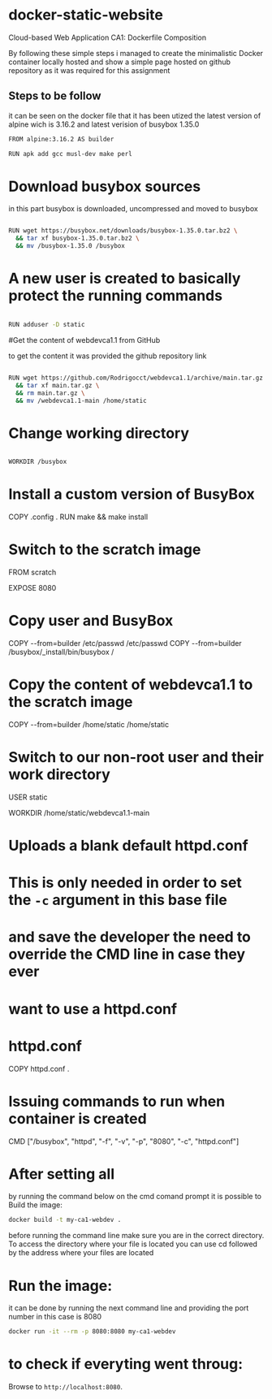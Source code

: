 # docker-static-website
Cloud-based Web Application
CA1: Dockerfile Composition

By following these simple steps i managed to create the minimalistic Docker container locally hosted and show a simple page hosted on github repository
as it was required for this assignment

## Steps to be follow

it can be seen on the docker file that it has been utized the latest version of alpine wich is 3.16.2 and latest verision of busybox 1.35.0

```sh
FROM alpine:3.16.2 AS builder

RUN apk add gcc musl-dev make perl

```


# Download busybox sources

in this part busybox is downloaded, uncompressed and moved to busybox

```sh

RUN wget https://busybox.net/downloads/busybox-1.35.0.tar.bz2 \
  && tar xf busybox-1.35.0.tar.bz2 \
  && mv /busybox-1.35.0 /busybox

```

# A new user is created to basically protect the running commands

```sh

RUN adduser -D static

```


#Get the content of webdevca1.1 from GitHub

to get the content it was provided the github repository link

```sh

RUN wget https://github.com/Rodrigocct/webdevca1.1/archive/main.tar.gz \
  && tar xf main.tar.gz \
  && rm main.tar.gz \
  && mv /webdevca1.1-main /home/static
```

# Change working directory



```sh

WORKDIR /busybox

```

# Install a custom version of BusyBox
COPY .config .
RUN make && make install

# Switch to the scratch image
FROM scratch

EXPOSE 8080

# Copy user and BusyBox
COPY --from=builder /etc/passwd /etc/passwd
COPY --from=builder /busybox/_install/bin/busybox /

# Copy the content of webdevca1.1 to the scratch image
COPY --from=builder /home/static /home/static

# Switch to our non-root user and their work directory
USER static

WORKDIR /home/static/webdevca1.1-main

# Uploads a blank default httpd.conf
# This is only needed in order to set the `-c` argument in this base file
# and save the developer the need to override the CMD line in case they ever
# want to use a httpd.conf

# httpd.conf
COPY httpd.conf .


# Issuing commands to run when container is created
CMD ["/busybox", "httpd", "-f", "-v", "-p", "8080", "-c", "httpd.conf"]

# After setting all

by running the command below on the cmd comand prompt it is possible to Build the image:

```sh
docker build -t my-ca1-webdev .
```
before running the command line make sure you are in the correct directory. 
To access the directory where your file is located you can use cd followed by the address where your files are located

# Run the image:

it can be done by running the next command line and providing the port number in this case is 8080

```sh
docker run -it --rm -p 8080:8080 my-ca1-webdev
```
# to check if everyting went throug:

Browse to `http://localhost:8080`.



